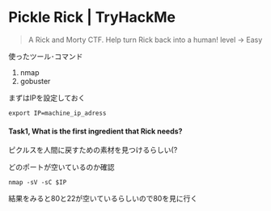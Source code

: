 # Pickle Rick | TryHackMe
> A Rick and Morty CTF. Help turn Rick back into a human!
level -> Easy

使ったツール･コマンド
1. nmap
2. gobuster

まずはIPを設定しておく

`export IP=machine_ip_adress`

#### Task1, What is the first ingredient that Rick needs?
ピクルスを人間に戻すための素材を見つけるらしい(?

どのポートが空いているのか確認

`nmap -sV -sC $IP`

結果をみると80と22が空いているらしいので80を見に行く

